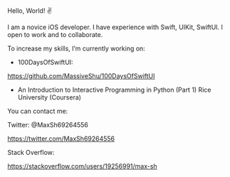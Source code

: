 Hello, World! ✌️

I am a novice iOS developer.
I have experience with Swift, UIKit, SwiftUI. I open to work and to collaborate.

To increase my skills, I’m currently working on: 
* 100DaysOfSwiftUI: 

https://github.com/MassiveShu/100DaysOfSwiftUI

* An Introduction to Interactive Programming in Python (Part 1)
Rice University (Coursera)


You can contact me: 

Twitter: @MaxSh69264556

https://twitter.com/MaxSh69264556


Stack Overflow:

https://stackoverflow.com/users/19256991/max-sh
